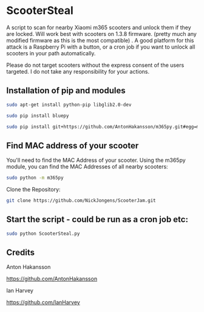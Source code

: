 # ScooterSteal

A script to scan for nearby Xiaomi m365 scooters and unlock them if they are locked.
Will work best with scooters on 1.3.8 firmware.
(pretty much any modified firmware as this is the most compatible)
.
A good platform for this attack is a Raspberry Pi with a button, or a cron job if you want to unlock all scooters in your path automatically.

Please do not target scooters without the express consent of the users targeted.
I do not take any responsibility for your actions.

## Installation of pip and modules

```sh
sudo apt-get install python-pip libglib2.0-dev
```

```sh
sudo pip install bluepy
```

```sh
sudo pip install git+https://github.com/AntonHakansson/m365py.git#egg=m365py
```

## Find MAC address of your scooter

You'll need to find the MAC Address of your scooter. 
Using the m365py module, you can find the MAC Addresses of all nearby scooters:

```sh
sudo python -m m365py
```

Clone the Repository:
```sh
git clone https://github.com/NickJongens/ScooterJam.git
```


## Start the script - could be run as a cron job etc:
```sh
sudo python ScooterSteal.py
```



## Credits

Anton Hakansson

https://github.com/AntonHakansson

Ian Harvey

https://github.com/IanHarvey
